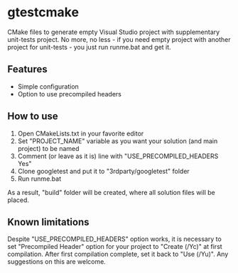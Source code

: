 # gtestcmake
CMake files to generate empty Visual Studio project with supplementary unit-tests project. No more, no less - if you need empty project with another project for unit-tests - you just run runme.bat and get it.

## Features
- Simple configuration
- Option to use precompiled headers

## How to use
1. Open CMakeLists.txt in your favorite editor
2. Set "PROJECT_NAME" variable as you want your solution (and main project) to be named
3. Comment (or leave as it is) line with "USE_PRECOMPILED_HEADERS Yes"
4. Clone googletest and put it to "3rdparty/googletest" folder
5. Run runme.bat

As a result, "build" folder will be created, where all solution files will be placed.

## Known limitations
Despite "USE_PRECOMPILED_HEADERS" option works, it is necessary to set "Precompiled Header" option for your project to "Create (/Yc)" at first compilation. After first compilation complete, set it back to "Use (/Yu)". Any suggestions on this are welcome.




